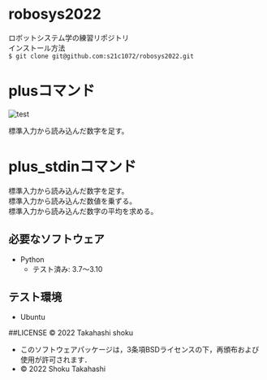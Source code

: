 # robosys2022
ロボットシステム学の練習リポジトリ  
インストール方法  
```$ git clone git@github.com:s21c1072/robosys2022.git```
# plusコマンド
![test](https://github.com/s21c1072/robosys2022/actions/workflows/test.yml/badge.svg)

標準入力から読み込んだ数字を足す。

# plus_stdinコマンド

標準入力から読み込んだ数字を足す。   
標準入力から読み込んだ数値を乗ずる。   
標準入力から読み込んだ数字の平均を求める。  

## 必要なソフトウェア
* Python
  * テスト済み: 3.7〜3.10

## テスト環境
* Ubuntu

##LICENSE
© 2022 Takahashi shoku
 * このソフトウェアパッケージは，3条項BSDライセンスの下，再頒布および使用が許可されます．
  * © 2022 Shoku Takahashi
